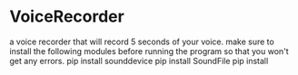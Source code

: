 # VoiceRecorder
a voice recorder that will record 5 seconds of your voice.
make sure to install the following modules before running the program so that you won't get any errors.
pip install sounddevice
pip install SoundFile
pip install 
